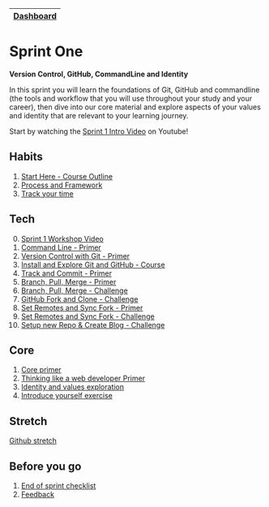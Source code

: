 [Dashboard](../README.md)|
---|

# Sprint One

__Version Control, GitHub, CommandLine and Identity__

In this sprint you will learn the foundations of Git, GitHub and commandline (the tools and workflow that you will use throughout your study and your career), then dive into our core material and explore aspects of your values and identity that are relevant to your learning journey. 

Start by watching the [Sprint 1 Intro Video](https://www.youtube.com/watch?v=LZCImWJHiCs) on Youtube!


## Habits 
1. [Start Here - Course Outline](/resources/course-outline.md)   
2. [Process and Framework](/resources/writing-solutions.md)  
3. [Track your time](/resources/track-time-toggl.md)   

## Tech
0. [Sprint 1 Workshop Video](https://www.youtube.com/watch?v=XrxYaDI2Toc) 
1. [Command Line - Primer](command-line-primer.md)  
2. [Version Control with Git - Primer](version-control-with-git.md)  
3. [Install and Explore Git and GitHub - Course](install-and-explore-git.md)  
4. [Track and Commit - Primer](track-and-commit-primer.md)  
5. [Branch, Pull, Merge - Primer](branch-pull-merge-primer.md)  
6. [Branch, Pull, Merge - Challenge](branch-pull-merge-challenge.md)  
7. [GitHub Fork and Clone - Challenge](github-fork-clone-challenge.md)  
8. [Set Remotes and Sync Fork - Primer](set-remotes-and-sync-fork-primer.md)  
9. [Set Remotes and Sync Fork - Challenge](set-remotes-and-sync-fork-challenge.md)  
10. [Setup new Repo & Create Blog - Challenge](setup-new-repo-and-create-blog.md)  



## Core
1. [Core primer](core-primer.md)  
2. [Thinking like a web developer Primer](think-like-a-programmer-primer.md)  
3. [Identity and values exploration](core-identity-and-values.md)  
4. [Introduce yourself exercise](core-introduce-yourself.md)  

## Stretch
[Github stretch](git-stretch-error-msgs.md)  

## Before you go 
1. [End of sprint checklist](end-of-sprint-1-checklist.md)
2. [Feedback](../resources/feedback.md)
